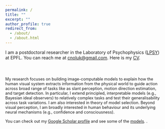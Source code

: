 ```yaml
---
permalink: /
title: ""
excerpt: ""
author_profile: true
redirect_from: 
  - /about/
  - /about.html
---
```


I am a postdoctoral researcher in the Laboratory of Psychophysics ([LPSY](https://www.epfl.ch/labs/lpsy/)) at EPFL. You can reach me at [cnoluk@gmail.com](mailto:cnoluk@gmail.com). Here is my [CV](http://canoluk.github.io/files/CV_CanOluk.pdf).
<div style="height:24px;"></div>



<span style="font-size: 90%;"> My research focuses on building image-computable models to explain how the human visual system extracts information from the physical world to guide action across broad range of tasks like as slant perception, motion direction estimation, and target detection. In particular, I extend principled, interpretable models (e.g., Bayesian ideal observers) to relatively complex tasks and test their generalisability across task variations. I am also interested in theory of model selection. Beyond visual perception, I am broadly interested in human behaviour and its underlying neural mechanisms (e.g., confidence and consciousness).</span>

<span style="font-size: 90%;"> You can check out my [Google Scholar profile](https://scholar.google.com/citations?user=NwCzTz8AAAAJ&hl=tr&oi=ao) and see some of the [models](https://github.com/CanOluk).
  .</span>








